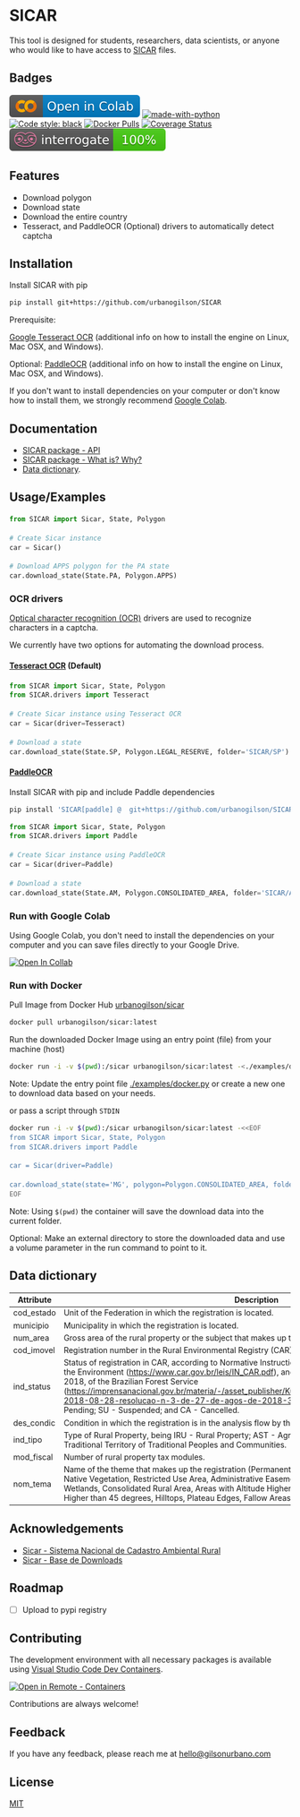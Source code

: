 # SICAR

This tool is designed for students, researchers, data scientists, or anyone who would like to have access to [SICAR](https://car.gov.br/publico/imoveis/index) files.

## Badges

[![Open In Collab](.github/colab-badge.svg)](https://colab.research.google.com/github/urbanogilson/SICAR/blob/main/examples/colab.ipynb)
[![made-with-python](https://img.shields.io/badge/Made%20with-Python-1f425f.svg)](https://www.python.org/)
[![Code style: black](https://img.shields.io/badge/code%20style-black-000000.svg)](https://github.com/psf/black)
[![Docker Pulls](https://img.shields.io/docker/pulls/urbanogilson/sicar)](https://hub.docker.com/r/urbanogilson/sicar)
[![Coverage Status](https://coveralls.io/repos/github/urbanogilson/SICAR/badge.svg?branch=main)](https://coveralls.io/github/urbanogilson/SICAR?branch=main)
[![interrogate](.github/interrogate_badge.svg)](https://interrogate.readthedocs.io/)

## Features

- Download polygon
- Download state
- Download the entire country
- Tesseract, and PaddleOCR (Optional) drivers to automatically detect captcha

## Installation

Install SICAR with pip

```bash
pip install git+https://github.com/urbanogilson/SICAR
```

Prerequisite:

[Google Tesseract OCR](https://github.com/tesseract-ocr/tesseract) (additional info on how to install the engine on Linux, Mac OSX, and Windows).

Optional: [PaddleOCR](https://github.com/PaddlePaddle/PaddleOCR) (additional info on how to install the engine on Linux, Mac OSX, and Windows).

If you don't want to install dependencies on your computer or don't know how to install them, we strongly recommend [Google Colab](#run-with-google-colab).

## Documentation

- [SICAR package - API](https://gilsonurbano.com/sicar-api/)
- [SICAR package - What is? Why?](https://gilsonurbano.com/posts/sicar/)
- [Data dictionary](#data-dictionary).

## Usage/Examples

```python
from SICAR import Sicar, State, Polygon

# Create Sicar instance
car = Sicar()

# Download APPS polygon for the PA state
car.download_state(State.PA, Polygon.APPS)
```

### OCR drivers

[Optical character recognition (OCR)](https://en.wikipedia.org/wiki/Optical_character_recognition) drivers are used to recognize characters in a captcha.

We currently have two options for automating the download process.

#### [Tesseract OCR](https://github.com/tesseract-ocr/tesseract) (Default)

```python
from SICAR import Sicar, State, Polygon
from SICAR.drivers import Tesseract

# Create Sicar instance using Tesseract OCR
car = Sicar(driver=Tesseract)

# Download a state
car.download_state(State.SP, Polygon.LEGAL_RESERVE, folder='SICAR/SP')
```

#### [PaddleOCR](https://github.com/PaddlePaddle/PaddleOCR)

Install SICAR with pip and include Paddle dependencies

```bash
pip install 'SICAR[paddle] @  git+https://github.com/urbanogilson/SICAR'
```

```python
from SICAR import Sicar, State, Polygon
from SICAR.drivers import Paddle

# Create Sicar instance using PaddleOCR
car = Sicar(driver=Paddle)

# Download a state
car.download_state(State.AM, Polygon.CONSOLIDATED_AREA, folder='SICAR/AM')
```

### Run with Google Colab

Using Google Colab, you don't need to install the dependencies on your computer and you can save files directly to your Google Drive.

[![Open In Collab](https://colab.research.google.com/assets/colab-badge.svg)](https://colab.research.google.com/github/urbanogilson/SICAR/blob/main/examples/colab.ipynb)

### Run with Docker

Pull Image from Docker Hub [urbanogilson/sicar](https://hub.docker.com/r/urbanogilson/sicar)

```sh
docker pull urbanogilson/sicar:latest
```

Run the downloaded Docker Image using an entry point (file) from your machine (host)

```sh
docker run -i -v $(pwd):/sicar urbanogilson/sicar:latest -<./examples/docker.py
```

Note: Update the entry point file [./examples/docker.py](./examples/docker.py) or create a new one to download data based on your needs.

or pass a script through `STDIN`

```sh
docker run -i -v $(pwd):/sicar urbanogilson/sicar:latest -<<EOF
from SICAR import Sicar, State, Polygon
from SICAR.drivers import Paddle

car = Sicar(driver=Paddle)

car.download_state(state='MG', polygon=Polygon.CONSOLIDATED_AREA, folder='MG')
EOF
```

Note: Using `$(pwd)` the container will save the download data into the current folder.

Optional: Make an external directory to store the downloaded data and use a volume parameter in the run command to point to it.

## Data dictionary

| **Attribute** | **Description**                                              |
|---------------|--------------------------------------------------------------|
| cod_estado    | Unit of the Federation in which the registration is located. |
| municipio     | Municipality in which the registration is located. |
| num_area      | Gross area of the rural property or the subject that makes up the registry, in hectare. |
| cod_imovel    | Registration number in the Rural Environmental Registry (CAR). |
| ind_status    | Status of registration in CAR, according to Normative Instruction no. 2, of May 6, 2014, of the Ministry of the Environment (https://www.car.gov.br/leis/IN_CAR.pdf), and the Resolution No. 3, of August 27, 2018, of the Brazilian Forest Service (https://imprensanacional.gov.br/materia/-/asset_publisher/Kujrw0TZC2Mb/content/id/38537086/do1-2018-08-28-resolucao-n-3-de-27-de-agos-de-2018-38536774), being AT - Active; PE - Pending; SU - Suspended; and CA - Cancelled. |
| des_condic    | Condition in which the registration is in the analysis flow by the competent body. |
| ind_tipo      | Type of Rural Property, being IRU - Rural Property; AST - Agrarian Reform Settlements; PCT - Traditional Territory of Traditional Peoples and Communities. |
| mod_fiscal    | Number of rural property tax modules. |
| nom_tema      | Name of the theme that makes up the registration (Permanent Preservation Area, Path, Remnant of Native Vegetation, Restricted Use Area, Administrative Easement, Legal Reserve, Hydrography, Wetlands, Consolidated Rural Area, Areas with Altitude Higher than 1800 meters, Areas with Slopes Higher than 45 degrees, Hilltops, Plateau Edges, Fallow Areas, Mangroves and Restinga). |

## Acknowledgements

- [Sicar - Sistema Nacional de Cadastro Ambiental Rural](https://www.car.gov.br/)
- [Sicar - Base de Downloads](https://www.car.gov.br/publico/municipios/downloads)

## Roadmap

- [ ] Upload to pypi registry 

## Contributing

The development environment with all necessary packages is available using [Visual Studio Code Dev Containers](https://code.visualstudio.com/docs/remote/containers).

[![Open in Remote - Containers](https://img.shields.io/static/v1?label=Remote%20-%20Containers&message=Open&color=blue&logo=visualstudiocode)](https://vscode.dev/redirect?url=vscode://ms-vscode-remote.remote-containers/cloneInVolume?url=https://github.com/urbanogilson/SICAR)

Contributions are always welcome!

## Feedback

If you have any feedback, please reach me at hello@gilsonurbano.com

## License

[MIT](LICENSE)
